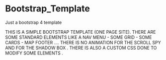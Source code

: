 # Bootstrap_Template
Just a bootstrap 4 template 

THIS IS A SIMPLE BOOTSTRAP TEMPLATE (ONE PAGE SITE).
THERE ARE SOME STANDARD ELEMENTS LIKE A NAV MENU - SOME GRID - SOME CARDS - MAP FOOTER ....
THERE IS NO ANIMATION FOR THE SCROLL SPY AND FOR THE SHADOW BOX .
THERE IS ALSO A CUSTOM CSS DONE TO MODIFY SOME ELEMENTS .

